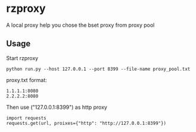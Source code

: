 # rzproxy

A local proxy help you chose the bset proxy from proxy pool


## Usage

Start rzproxy

	python run.py --host 127.0.0.1 --port 8399 --file-name proxy_pool.txt

proxy.txt format:
	
	1.1.1.1:8080
	2.2.2.2:8080
	
Then use ("127.0.0.1:8399") as http proxy

	import requests
	requests.get(url, proixes={"http": "http://127.0.0.1:8399"})

